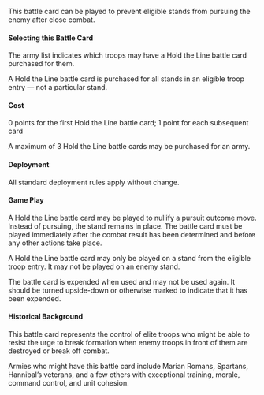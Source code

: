 This battle card can be played to prevent eligible stands from pursuing the enemy after close combat.

#### Selecting this Battle Card
The army list indicates which troops may have a Hold the Line battle card purchased for them.

A Hold the Line battle card is purchased for all stands in an eligible troop entry — not a particular stand.

#### Cost
0 points for the first Hold the Line battle card; 1 point for each subsequent card

A maximum of 3 Hold the Line battle cards may be purchased for an army.

#### Deployment
All standard deployment rules apply without change.

#### Game Play
A Hold the Line battle card may be played to nullify a pursuit outcome move. Instead of pursuing, the stand remains in place. The battle card must be played immediately after the combat result has been determined and before any other actions take place.

A Hold the Line battle card may only be played on a stand from the eligible troop entry. It may not be played on an enemy stand.

The battle card is expended when used and may not be used again. It should be turned upside-down or otherwise marked to indicate that it has been expended.

#### Historical Background
This battle card represents the control of elite troops who might be able to resist the urge to break formation when enemy troops in front of them are destroyed or break off combat.

Armies who might have this battle card include Marian Romans, Spartans, Hannibal’s veterans, and a few others with exceptional training, morale, command control, and unit cohesion.
